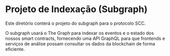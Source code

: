 # Projeto de Indexação (Subgraph)

Este diretório conterá o projeto do subgraph para o protocolo SCC.

O subgraph usará o The Graph para indexar os eventos e o estado dos nossos smart contracts, fornecendo uma API GraphQL para que frontends e serviços de análise possam consultar os dados da blockchain de forma eficiente.
